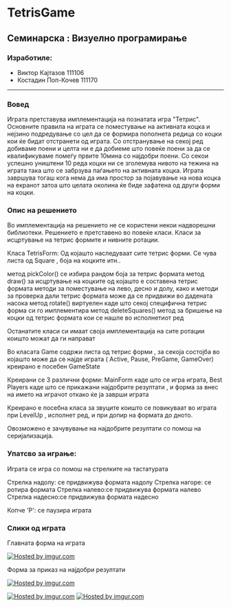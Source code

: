 TetrisGame
==========

## Семинарска : Визуелно програмирање
### Изработиле:
* Виктор Кајтазов 111106 
* Костадин Поп-Кочев 111170

___

### Вовед

  Играта претставува имплементација на познатата игра "Тетрис". Основните правила на играта се поместување на активната коцка и нејзино подредување со цел да се формира пополнета редица со коцки кои ќе бидат отстранети од играта. Со отстранување на секој ред добиваме поени и целта ни е да добиеме што повеќе поени за да се квалификуваме помеѓу првите 10мина со најдобри поени. Со секои успешно уништени 10 реда коцки ни се зголемува нивото на тежина на играта така што се забрзува паѓањето на активната коцка. Играта завршува тогаш кога нема да има простор за појавување на нова коцка на екранот затоа што целата околина ќе биде зафатена од други форми на коцки.

### Опис на решението

Во имплементација на решението не се користени некои надворешни библиотеки. Решението е претставено во повеќе класи.
Класи за исцртување на тетрис формите и нивните ротации.

Класа TetrisForm: Од којашто наследуваат сите тетрис форми. Се чува листа од Square , боја на коцките итн..

метод pickColor() се избира рандом боја за тетрис формата
метод draw()  за исцртување на коцките од којашто е составена тетрис формата
методи за поместување на лево, десно и долу, како и методи за проверка дали тетрис формата може да се придвижи во дадената насока
метод rotate() виртуелен каде што секој специфична тетрис форма си го имплементира
метод deleteSquares() метод за бришење на коцки од тетрис формата кои се нашле во исполнетиот ред

Останатите класи си имаат своја имплементација на сите ротации коишто можат да ги направат

Во класата Game содржи листа од тетрис форми , за секоја состојба во којашто може да се најде играта ( Active, Pause, PreGame, GameOver) креирано е посебен GameState

Креирани се 3 различни форми: MainForm  каде што се игра играта, Best Players каде што се прикажани најдобрите резултати , и форма за внес на името на играчот откако ќе ја заврши играта

Креирано е посебна класа за звуците коишто се повикуваат во играта при LevelUp , исполнет ред, и при допир на формата до дното.

Овозможено е зачувување на најдобрите резултати со помош на серијализација.

### Упатсво за играње: 

Играта се игра со помош на стрелките на тастатурата

Стрелка надолу: се придвижува формата надолу
Стрелка нагоре: се ротира формата
Стрелка налево:се придвижува формата налево
Стрелка надесно:се придвижува формата надесно

Копче 'P': се паузира играта

### Слики од играта

Главната форма на играта

<a href="http://imgur.com/tVunNhK"><img src="http://i.imgur.com/tVunNhK.png?1" title="Hosted by imgur.com" /></a>

Форма за приказ на најдобри резултати

  <a href="http://imgur.com/ORlP4sd"><img src="http://i.imgur.com/ORlP4sd.png" title="Hosted by imgur.com" /></a>
  
  <a href="http://imgur.com/h8FYi8u"><img src="http://i.imgur.com/h8FYi8u.png" title="Hosted by imgur.com" /></a>
  <a href="http://imgur.com/YOW3q0u"><img src="http://i.imgur.com/YOW3q0u.png" title="Hosted by imgur.com" /></a>


